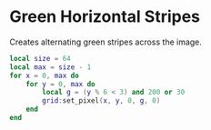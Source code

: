 # Green Horizontal Stripes

Creates alternating green stripes across the image.

```lua
local size = 64
local max = size - 1
for x = 0, max do
    for y = 0, max do
        local g = (y % 6 < 3) and 200 or 30
        grid:set_pixel(x, y, 0, g, 0)
    end
end
```
